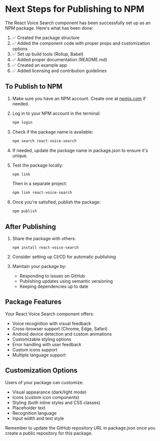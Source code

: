 # Next Steps for Publishing to NPM

The React Voice Search component has been successfully set up as an NPM package. Here's what has been done:

1. ✅ Created the package structure
2. ✅ Added the component code with proper props and customization options
3. ✅ Set up build tools (Rollup, Babel)
4. ✅ Added proper documentation (README.md)
5. ✅ Created an example app
6. ✅ Added licensing and contribution guidelines

## To Publish to NPM

1. Make sure you have an NPM account. Create one at [npmjs.com](https://www.npmjs.com/signup) if needed.

2. Log in to your NPM account in the terminal:

   ```bash
   npm login
   ```

3. Check if the package name is available:

   ```bash
   npm search react-voice-search
   ```

4. If needed, update the package name in package.json to ensure it's unique.

5. Test the package locally:

   ```bash
   npm link
   ```

   Then in a separate project:

   ```bash
   npm link react-voice-search
   ```

6. Once you're satisfied, publish the package:
   ```bash
   npm publish
   ```

## After Publishing

1. Share the package with others:

   ```
   npm install react-voice-search
   ```

2. Consider setting up CI/CD for automatic publishing

3. Maintain your package by:
   - Responding to issues on GitHub
   - Publishing updates using semantic versioning
   - Keeping dependencies up to date

## Package Features

Your React Voice Search component offers:

- Voice recognition with visual feedback
- Cross-browser support (Chrome, Edge, Safari)
- Android device detection and custom animations
- Customizable styling options
- Error handling with user feedback
- Custom icons support
- Multiple language support

## Customization Options

Users of your package can customize:

- Visual appearance (dark/light mode)
- Icons (custom icon components)
- Styling (both inline styles and CSS classes)
- Placeholder text
- Recognition language
- Input width and text style

Remember to update the GitHub repository URL in package.json once you create a public repository for this package.
